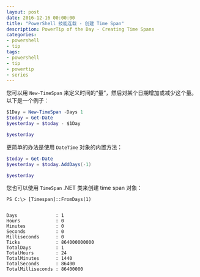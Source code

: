 ```yaml
---
layout: post
date: 2016-12-16 00:00:00
title: "PowerShell 技能连载 - 创建 Time Span"
description: PowerTip of the Day - Creating Time Spans
categories:
- powershell
- tip
tags:
- powershell
- tip
- powertip
- series
---
```

您可以用 `New-TimeSpan` 来定义时间的“量”，然后对某个日期增加或减少这个量。以下是一个例子：

```powershell
$1Day = New-TimeSpan -Days 1
$today = Get-Date
$yesterday = $today - $1Day

$yesterday
```

更简单的办法是使用 `DateTime` 对象的内置方法：

```powershell
$today = Get-Date
$yesterday = $today.AddDays(-1)

$yesterday
```

您也可以使用 `TimeSpan` .NET 类来创建 time span 对象：

```
PS C:\> [Timespan]::FromDays(1)

​
Days              : 1
Hours             : 0
Minutes           : 0
Seconds           : 0
Milliseconds      : 0
Ticks             : 864000000000
TotalDays         : 1
TotalHours        : 24
TotalMinutes      : 1440
TotalSeconds      : 86400
TotalMilliseconds : 86400000
```
<!--本文国际来源：[Creating Time Spans](http://community.idera.com/powershell/powertips/b/tips/posts/creating-time-spans1)-->
